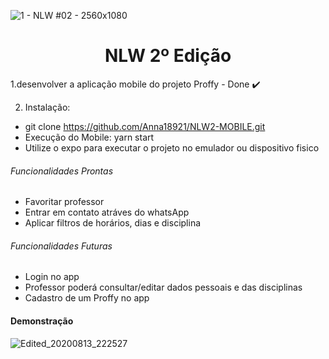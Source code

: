 ![1 - NLW #02 - 2560x1080](https://user-images.githubusercontent.com/53823948/90202705-cb20d600-ddb4-11ea-8801-96c2c4e6e474.jpg)

<h1 align="center"> NLW 2º Edição </h1>

1.desenvolver a aplicação mobile do projeto Proffy - Done :heavy_check_mark:
  
2. Instalação: 
  - git clone https://github.com/Anna18921/NLW2-MOBILE.git
  -  Execução do Mobile: yarn start
  - Utilize o expo para executar o projeto no emulador ou dispositivo fisico
  
   
<h6>Funcionalidades Prontas</h6>

 - Favoritar professor
 - Entrar em contato atráves do whatsApp
 - Aplicar filtros de horários, dias e disciplina 
 
<h6>Funcionalidades Futuras</h6>

 - Login no app
 - Professor poderá consultar/editar dados pessoais e das disciplinas
 - Cadastro de um Proffy no app
   
<h4>Demonstração</h4>
 

![Edited_20200813_222527](https://user-images.githubusercontent.com/53823948/90203269-a2014500-ddb6-11ea-9526-04cdd156b9ac.gif)
